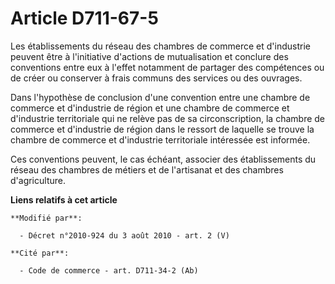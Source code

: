 # Article D711-67-5

Les établissements du réseau des chambres de commerce et d'industrie peuvent être à l'initiative d'actions de mutualisation
et conclure des conventions entre eux à l'effet notamment de partager des compétences ou de créer ou conserver à frais
communs des services ou des ouvrages. 

Dans l'hypothèse de conclusion d'une convention entre une chambre de commerce et d'industrie de région et une chambre de
commerce et d'industrie territoriale qui ne relève pas de sa circonscription, la chambre de commerce et d'industrie de région
dans le ressort de laquelle se trouve la chambre de commerce et d'industrie territoriale intéressée est informée. 

Ces conventions peuvent, le cas échéant, associer des établissements du réseau des chambres de métiers et de l'artisanat et
des chambres d'agriculture.

**Liens relatifs à cet article**

	**Modifié par**:

	  - Décret n°2010-924 du 3 août 2010 - art. 2 (V)

	**Cité par**:

	  - Code de commerce - art. D711-34-2 (Ab)
